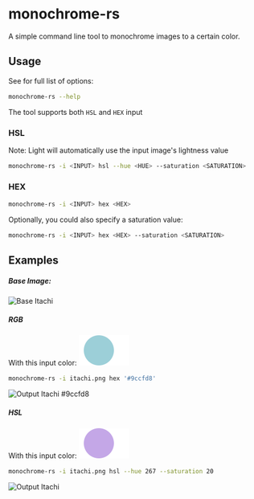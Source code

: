 # monochrome-rs

A simple command line tool to monochrome images to a certain color.

## Usage

See for full list of options:
```bash
monochrome-rs --help
```

The tool supports both `HSL` and `HEX` input

### HSL
Note: Light will automatically use the input image's lightness value
```bash
monochrome-rs -i <INPUT> hsl --hue <HUE> --saturation <SATURATION>
```

### HEX
```bash
monochrome-rs -i <INPUT> hex <HEX>
```

Optionally, you could also specify a saturation value:
```bash
monochrome-rs -i <INPUT> hex <HEX> --saturation <SATURATION>
```

## Examples

##### Base Image:
![Base Itachi](./assets/itachi.png)

##### RGB
With this input color: ![](./assets/9ccfd8_dot.svg)

```bash
monochrome-rs -i itachi.png hex '#9ccfd8'
```

![Output Itachi #9ccfd8](./assets/itachi_9ccfd8.png)

##### HSL
With this input color: ![](./assets/267_20_dot.svg)
```bash
monochrome-rs -i itachi.png hsl --hue 267 --saturation 20
```

![Output Itachi ](./assets/itachi_267_57.png)
